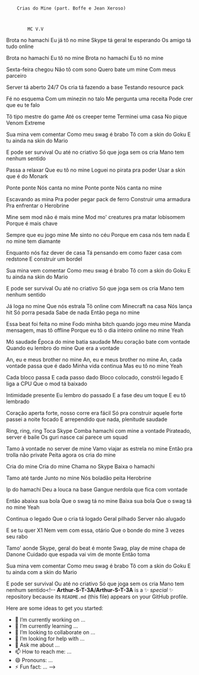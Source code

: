 ### 
        Crias do Mine (part. Boffe e Jean Xeroso)
        
    

            MC V.V
        

Brota no hamachi
Eu já tô no mine
Skype tá geral te esperando
Os amigo tá tudo online

Brota no hamachi
Eu tô no mine
Brota no hamachi
Eu tô no mine

Sexta-feira chegou
Não tô com sono
Quero bate um mine
Com meus parceiro

Server tá aberto
24/7
Os cria tá fazendo a base
Testando resource pack

Fé no esquema
Com um minezin no talo
Me pergunta uma receita
Pode crer que eu te falo

Tô tipo mestre do game
Até os creeper teme
Terminei uma casa
No pique Venom Extreme

Sua mina vem comentar
Como meu swag é brabo
Tô com a skin do Goku
E tu ainda na skin do Mario

E pode ser survival
Ou até no criativo
Só que joga sem os cria
Mano tem nenhum sentido

Passa a relaxar
Que eu tô no mine
Loguei no pirata pra poder
Usar a skin que é do Monark

Ponte ponte
Nós canta no mine
Ponte ponte
Nós canta no mine

Escavando as mina
Pra poder pegar pack de ferro
Construir uma armadura
Pra enfrentar o Herobrine

Mine sem mod não é mais mine
Mod mo' creatures pra matar lobisomem
Porque é mais chave

Sempre que eu jogo mine
Me sinto no céu
Porque em casa nós tem nada
E no mine tem diamante

Enquanto nós faz dever de casa
Tá pensando em como fazer casa com redstone
E construir um bordel

Sua mina vem comentar
Como meu swag é brabo
Tô com a skin do Goku
E tu ainda na skin do Mario

E pode ser survival
Ou até no criativo
Só que joga sem os cria
Mano tem nenhum sentido

Já loga no mine
Que nós estrala
Tô online com Minecraft na casa
Nós lança hit
Só porra pesada
Sabe de nada
Então pega no mine

Essa beat foi feita no mine
Fodo minha bitch quando jogo meu mine
Manda mensagem, mas tô offline
Porque eu tô o dia inteiro online no mine
Yeah

Mó saudade
Época do mine batia saudade
Meu coração bate com vontade
Quando eu lembro do mine
Que era a vontade

An, eu e meus brother no mine
An, eu e meus brother no mine
An, cada vontade passa que é dado
Minha vida continua
Mas eu tô no mine
Yeah

Cada bloco passa
E cada passo dado
Bloco colocado, constrói legado
E liga a CPU
Que o mod tá baixado

Intimidade presente
Eu lembro do passado
E a fase deu um toque
E eu tô lembrado

Coração aperta forte, nosso corre era fácil
Só pra construir aquele forte passei a noite focado
E arrependido que nada, plenitude saudade

Ring, ring, ring
Toca Skype
Comba hamachi com mine a vontade
Pirateado, server é baile
Os guri nasce caí parece um squad

Tamo à vontade no server de mine
Vamo viajar as estrela no mine
Então pra trolla não private
Peita agora os cria do mine

Cria do mine
Cria do mine
Chama no Skype
Baixa o hamachi

Tamo até tarde
Junto no mine
Nós boladão peita Herobrine

Ip do hamachi
Deu a louca na base
Gangue nerdola que fica com vontade

Então abaixa sua bola
Que o swag tá no mine
Baixa sua bola
Que o swag tá no mine
Yeah

Continua o legado
Que o cria tá logado
Geral pilhado
Server não alugado

E se tu quer X1
Nem vem com essa, otário
Que o bonde do mine
3 vezes seu rabo

Tamo' aonde
Skype, geral do beat é monte
Swag, play de mine chapa de Danone
Cuidado que espada vai vim de monte
Então toma

Sua mina vem comentar
Como meu swag é brabo
Tô com a skin do Goku
E tu ainda com a skin do Mario

E pode ser survival
Ou até no criativo
Só que joga sem os cria
Mano tem nenhum sentido<!--
**Arthur-S-T-3A/Arthur-S-T-3A** is a ✨ _special_ ✨ repository because its `README.md` (this file) appears on your GitHub profile.

Here are some ideas to get you started:

- 🔭 I’m currently working on ...
- 🌱 I’m currently learning ...
- 👯 I’m looking to collaborate on ...
- 🤔 I’m looking for help with ...
- 💬 Ask me about ...
- 📫 How to reach me: ...
- 😄 Pronouns: ...
- ⚡ Fun fact: ...
-->
